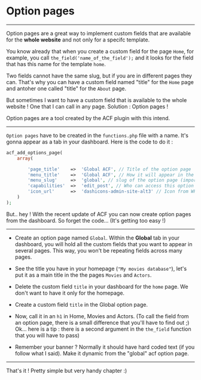 # Option pages

---

Option pages are a great way to implement custom fields that are available for the **whole website** and not only for a specifc template.

You know already that when you create a custom field for the page `Home`, for example, you call `the_field('name_of_the_field');` and it looks for the field that has this name for the template `home`.

Two fields cannot have the same slug, but if you are in different pages they can. That's why you can have a custom field named "title" for the `Home` page and antoher one called "title" for the `About` page.

But sometimes I want to have a custom field that is available to the whole website ! One that I can call in any page. Solution : Option pages !

Option pages are a tool created by the ACF plugin with this intend.

---

`Option pages` have to be created in the `functions.php` file with a name. It's gonna appear as a tab in your dashboard. Here is the code to do it :

```php
acf_add_options_page(
    array(

        'page_title'    =>  'Global ACF', // Title of the option page
        'menu_title'    =>  'Global ACF', // How it will appear in the admin's sidebar
        'menu_slug'     =>  'global', // slug of the option page (important for the subpages)
        'capabilities'  =>  'edit_post', // Who can access this option page
        'icon_url'      =>  'dashicons-admin-site-alt3' // Icon from WP Dashicons
    )
);

```

But.. hey ! With the recent update of ACF you can now create option pages from the dashboard. So forget the code... (It's getting too easy !)

---

- Create an option page named `Global`. Within the **Global** tab in your dashboard, you will hold all the custom fields that you want to appear in several pages. This way, you won't be repeating fields across many pages.

- See the title you have in your homepage (`"My movies database"`), let's put it as a main title in the the pages `Movies` and `Actors`.

- Delete the custom field `title` in your dashboard for the `home` page. We don't want to have it only for the homepage.

- Create a custom field `title` in the Global option page.

- Now, call it in an `h1` in Home, Movies and Actors. (To call the field from an option page, there is a small difference that you'll have to find out ;) Ok... here is a tip : there is a second argument in the `the_field` function that you will have to pass)

- Remember your banner ? Normally it should have hard coded text (if you follow what I said). Make it dynamic from the "global" acf option page.

---

That's it ! Pretty simple but very handy chapter :)

